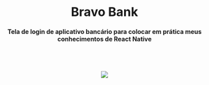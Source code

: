 


<h1 align='center'> Bravo Bank </h1>
<h4 align='center'> Tela de login de aplicativo bancário para colocar em prática meus conhecimentos de React Native</h4>
<br/>
<br/>
<p align='center'>
  <img src='https://scontent.fbfh9-1.fna.fbcdn.net/v/t39.30808-6/291050054_125904720138414_2101179471674394238_n.jpg?_nc_cat=100&ccb=1-7&_nc_sid=730e14&_nc_ohc=qq8TD9yuXigAX9Trt8f&tn=ncW0kp2XEjLnhMy1&_nc_ht=scontent.fbfh9-1.fna&oh=00_AT_UXCcqTGak6pe0HKsQjRQ11STK5w2PXTwuo6x_Fhumcg&oe=62DE652D'></img>
</p>
